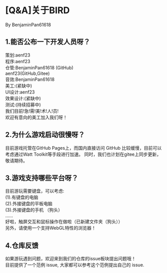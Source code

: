 # [Q&A]关于BIRD
By BenjaminPan61618

## 1.能否公布一下开发人员呀？
策划:aenf23 \
程序:aenf23 \
仓管:BenjaminPan61618 (GitHub) \
       aenf23(GitHub,Gitee) \
音效:BenjaminPan61618 \
美工:(紧缺中) \
UI设计:aenf23 \
效果设计:(紧缺中) \
测试:(持续招募中) \
我们目前!急!需!美!术!人!员! \
欢迎有意向的美工加入我们呀！

## 2.为什么游戏启动很慢呀？
目前游戏托管在GitHub Pages上，而国内直接访问 GitHub 比较缓慢，目前可以考虑通过Watt Toolkit等手段进行加速。
同时，我们也计划在gitee上同步更新，敬请期待。

## 3.游戏支持哪些平台呀？
目前游玩需要键盘，可以考虑: \
(1).有键盘的电脑 \
(2).外接键盘的平板电脑 \
(3).外接键盘的手机 （狗头） \
...... \
好啦，触屏交互和鼠标操作在做啦（已新建文件夹（狗头）） \
另外，请使用一个支持WebGL特性的浏览器！

## 4.仓库反馈
如果游玩遇到问题，欢迎来到我们的仓库的issue板块提出问题哦！ \
目前提供了一个范例 issue, 大家都可以参考这个范例提出自己的 issue.
